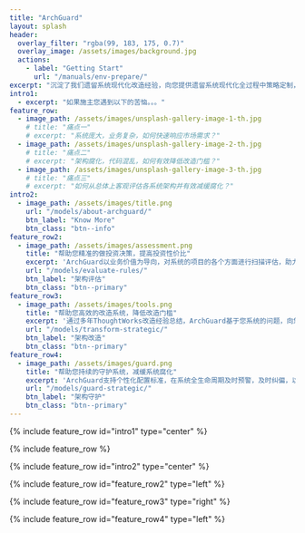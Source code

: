 ```yaml
---
title: "ArchGuard"
layout: splash
header:
  overlay_filter: "rgba(99, 183, 175, 0.7)"
  overlay_image: /assets/images/background.jpg
  actions:
    - label: "Getting Start"
      url: "/manuals/env-prepare/"
excerpt: "沉淀了我们遗留系统现代化改造经验，向您提供遗留系统现代化全过程中策略定制，改造工具，以及演进架构的帮助"
intro1: 
  - excerpt: "如果施主您遇到以下的苦恼。。。"
feature_row:
  - image_path: /assets/images/unsplash-gallery-image-1-th.jpg
    # title: "痛点一"
    # excerpt: "系统庞大，业务复杂，如何快速响应市场需求？"
  - image_path: /assets/images/unsplash-gallery-image-2-th.jpg
    # title: "痛点二"
    # excerpt: "架构腐化，代码混乱，如何有效降低改造门槛？"
  - image_path: /assets/images/unsplash-gallery-image-3-th.jpg
    # title: "痛点三"
    # excerpt: "如何从总体上客观评估各系统架构并有效减缓腐化？"
intro2: 
  - image_path: /assets/images/title.png
    url: "/models/about-archguard/"
    btn_label: "Know More"
    btn_class: "btn--info"
feature_row2:
  - image_path: /assets/images/assessment.png
    title: "帮助您精准的做投资决策，提高投资性价比"
    excerpt: 'ArchGuard以业务价值为导向，对系统的项目的各个方面进行扫描评估，助力用户找到系统存在的薄弱环节'
    url: "/models/evaluate-rules/"
    btn_label: "架构评估"
    btn_class: "btn--primary"
feature_row3:
  - image_path: /assets/images/tools.png
    title: "帮助您高效的改造系统，降低改造门槛"
    excerpt: '通过多年ThoughtWorks改造经验总结，ArchGuard基于您系统的问题，向您推荐最适合的改造工具（自研/三方），自动，高效，安全的进行改造'
    url: "/models/transform-strategic/"
    btn_label: "架构改造"
    btn_class: "btn--primary"
feature_row4:
  - image_path: /assets/images/guard.png
    title: "帮助您持续的守护系统，减缓系统腐化"
    excerpt: 'ArchGuard支持个性化配置标准，在系统全生命周期及时预警，及时纠偏，以减缓系统腐化'
    url: "/models/guard-strategic/"
    btn_label: "架构守护"
    btn_class: "btn--primary"
---
```


{% include feature_row id="intro1" type="center" %}

{% include feature_row %}

{% include feature_row id="intro2" type="center" %}

{% include feature_row id="feature_row2" type="left" %}

{% include feature_row id="feature_row3" type="right" %}

{% include feature_row id="feature_row4" type="left" %}